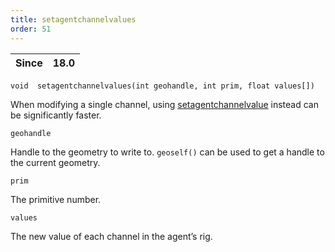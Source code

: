 ```yaml
---
title: setagentchannelvalues
order: 51
---
```

| Since | 18.0 |
| --- | --- |

`void  setagentchannelvalues(int geohandle, int prim, float values[])`

When modifying a single channel, using [setagentchannelvalue](/en/houdini-vex/crowds/setagentchannelvalue "Overrides the value of an agent primitive’s channel.") instead can be significantly faster.

`geohandle`

Handle to the geometry to write to. `geoself()` can be used to get a handle to the current geometry.

`prim`

The primitive number.

`values`

The new value of each channel in the agent’s rig.
